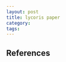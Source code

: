```yaml
---
layout: post
title: lycoris paper
category:
tags:
---
```


## References

[^1]: https://arxiv.org/abs/2309.14859
